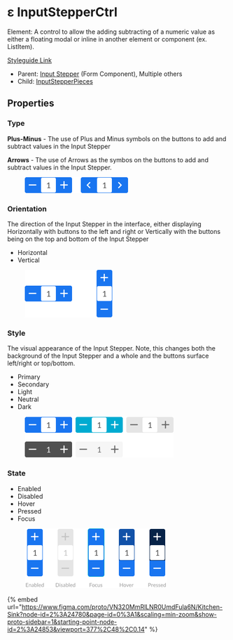 # ε InputStepperCtrl

Element: A control to allow the adding subtracting of a numeric value as either a floating modal or inline in another element or component (ex. ListItem).

[Styleguide Link](https://zpl.io/a7pK0qj)

* Parent: [Input Stepper](../../components/form/inputstepper.md) (Form Component), Multiple others
* Child: [InputStepperPieces](inpstepper-pieces.md)

## Properties

### Type

**Plus-Minus** - The use of Plus and Minus symbols on the buttons to add and subtract values in the Input Stepper

**Arrows** - The use of Arrows as the symbos on the buttons to add and subtract values in the Input Stepper.

<figure><img src="../../../.gitbook/assets/Type (3).png" alt=""><figcaption></figcaption></figure>

### Orientation

The direction of the Input Stepper in the interface, either displaying Horizontally with buttons to the left and right or Vertically with the buttons being on the top and bottom of the Input Stepper

* Horizontal
* Vertical

<figure><img src="../../../.gitbook/assets/Orientation.png" alt=""><figcaption></figcaption></figure>

### Style

The visual appearance of the Input Stepper. Note, this changes both the background of the Input Stepper and a whole and the buttons surface left/right or top/bottom.

* Primary
* Secondary
* Light
* Neutral
* Dark

<figure><img src="../../../.gitbook/assets/Style (3).png" alt=""><figcaption></figcaption></figure>

### State

* Enabled
* Disabled
* Hover
* Pressed
* Focus

<figure><img src="../../../.gitbook/assets/State (1).png" alt=""><figcaption></figcaption></figure>

{% embed url="https://www.figma.com/proto/VN320MmRlLNR0UmdFula6N/Kitchen-Sink?node-id=2%3A24780&page-id=0%3A1&scaling=min-zoom&show-proto-sidebar=1&starting-point-node-id=2%3A24853&viewport=377%2C48%2C0.14" %}
